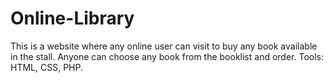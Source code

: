 # Online-Library
This is a website where any online user can visit to buy any book available in the stall. Anyone can choose any book from the booklist and order. Tools: HTML, CSS, PHP.
